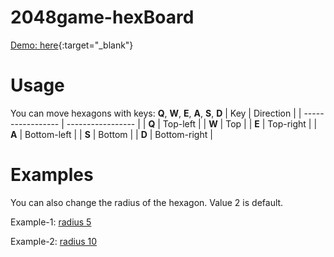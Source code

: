 # 2048game-hexBoard

[Demo: here](http://this.mikalai-2048hex.surge.sh){:target="_blank"}

# Usage
You can move hexagons with keys: **Q**, **W**, **E**, **A**, **S**, **D**
| Key       | Direction       |
| ----------------- | ----------------- |
| **Q** | Top-left |
| **W**    | Top |
| **E**    | Top-right |
| **A**    | Bottom-left |
| **S**    | Bottom |
| **D**    | Bottom-right |

# Examples
You can also change the radius of the hexagon. Value 2 is default.

Example-1: <a href="http://this.mikalai-2048hex.surge.sh/?radius=5" target="_blank">radius 5</a>

Example-2: <a href="http://this.mikalai-2048hex.surge.sh/?radius=10" target="_blank">radius 10</a>
